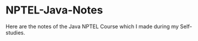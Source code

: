 # NPTEL-Java-Notes
Here are the notes of the Java NPTEL Course which I made during my Self-studies.
